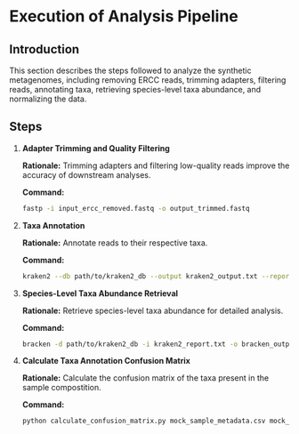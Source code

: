 # Execution of Analysis Pipeline

## Introduction

This section describes the steps followed to analyze the synthetic metagenomes, including removing ERCC reads, trimming adapters, filtering reads, annotating taxa, retrieving species-level taxa abundance, and normalizing the data.

## Steps

1. **Adapter Trimming and Quality Filtering**

    **Rationale:** Trimming adapters and filtering low-quality reads improve the accuracy of downstream analyses.

    **Command:**

    ```bash
    fastp -i input_ercc_removed.fastq -o output_trimmed.fastq
    ```

2. **Taxa Annotation**

    **Rationale:** Annotate reads to their respective taxa.

    **Command:**

    ```bash
    kraken2 --db path/to/kraken2_db --output kraken2_output.txt --report kraken2_report.txt --use-names output_human_removed.fastq
    ```

3. **Species-Level Taxa Abundance Retrieval**

    **Rationale:** Retrieve species-level taxa abundance for detailed analysis.

    **Command:**

    ```bash
    bracken -d path/to/kraken2_db -i kraken2_report.txt -o bracken_output.txt
    ```

4. **Calculate Taxa Annotation Confusion Matrix**

    **Rationale:** Calculate the confusion matrix of the taxa present in the sample compostition.

    **Command:**

    ```bash
    python calculate_confusion_matrix.py mock_sample_metadata.csv mock_sample.kreport mock_sample.kout mock_sample_confusion_matrix.csv
    ```